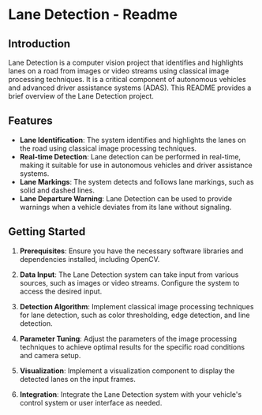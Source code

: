 # Lane Detection - Readme

## Introduction
Lane Detection is a computer vision project that identifies and highlights lanes on a road from images or video streams using classical image processing techniques. It is a critical component of autonomous vehicles and advanced driver assistance systems (ADAS). This README provides a brief overview of the Lane Detection project.

## Features
- **Lane Identification**: The system identifies and highlights the lanes on the road using classical image processing techniques.
- **Real-time Detection**: Lane detection can be performed in real-time, making it suitable for use in autonomous vehicles and driver assistance systems.
- **Lane Markings**: The system detects and follows lane markings, such as solid and dashed lines.
- **Lane Departure Warning**: Lane Detection can be used to provide warnings when a vehicle deviates from its lane without signaling.

## Getting Started
1. **Prerequisites**: Ensure you have the necessary software libraries and dependencies installed, including OpenCV.

2. **Data Input**: The Lane Detection system can take input from various sources, such as images or video streams. Configure the system to access the desired input.

3. **Detection Algorithm**: Implement classical image processing techniques for lane detection, such as color thresholding, edge detection, and line detection.

4. **Parameter Tuning**: Adjust the parameters of the image processing techniques to achieve optimal results for the specific road conditions and camera setup.

5. **Visualization**: Implement a visualization component to display the detected lanes on the input frames.

6. **Integration**: Integrate the Lane Detection system with your vehicle's control system or user interface as needed.
